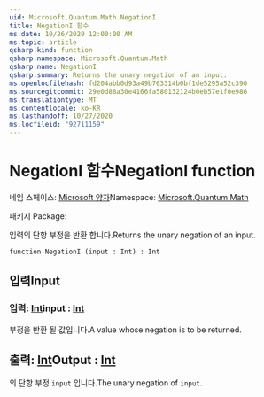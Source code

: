 ```yaml
---
uid: Microsoft.Quantum.Math.NegationI
title: NegationI 함수
ms.date: 10/26/2020 12:00:00 AM
ms.topic: article
qsharp.kind: function
qsharp.namespace: Microsoft.Quantum.Math
qsharp.name: NegationI
qsharp.summary: Returns the unary negation of an input.
ms.openlocfilehash: fd204abb0d93a49b763314b0bf1de5295a52c390
ms.sourcegitcommit: 29e0d88a30e4166fa580132124b0eb57e1f0e986
ms.translationtype: MT
ms.contentlocale: ko-KR
ms.lasthandoff: 10/27/2020
ms.locfileid: "92711159"
---
```

# <a name="negationi-function"></a><span data-ttu-id="249f7-102">NegationI 함수</span><span class="sxs-lookup"><span data-stu-id="249f7-102">NegationI function</span></span>

<span data-ttu-id="249f7-103">네임 스페이스: [Microsoft 양자](xref:Microsoft.Quantum.Math)</span><span class="sxs-lookup"><span data-stu-id="249f7-103">Namespace: [Microsoft.Quantum.Math](xref:Microsoft.Quantum.Math)</span></span>

<span data-ttu-id="249f7-104">패키지 [](https://nuget.org/packages/)</span><span class="sxs-lookup"><span data-stu-id="249f7-104">Package: [](https://nuget.org/packages/)</span></span>


<span data-ttu-id="249f7-105">입력의 단항 부정을 반환 합니다.</span><span class="sxs-lookup"><span data-stu-id="249f7-105">Returns the unary negation of an input.</span></span>

```qsharp
function NegationI (input : Int) : Int
```


## <a name="input"></a><span data-ttu-id="249f7-106">입력</span><span class="sxs-lookup"><span data-stu-id="249f7-106">Input</span></span>

### <a name="input--int"></a><span data-ttu-id="249f7-107">입력: [Int](xref:microsoft.quantum.lang-ref.int)</span><span class="sxs-lookup"><span data-stu-id="249f7-107">input : [Int](xref:microsoft.quantum.lang-ref.int)</span></span>

<span data-ttu-id="249f7-108">부정을 반환 될 값입니다.</span><span class="sxs-lookup"><span data-stu-id="249f7-108">A value whose negation is to be returned.</span></span>



## <a name="output--int"></a><span data-ttu-id="249f7-109">출력: [Int](xref:microsoft.quantum.lang-ref.int)</span><span class="sxs-lookup"><span data-stu-id="249f7-109">Output : [Int](xref:microsoft.quantum.lang-ref.int)</span></span>

<span data-ttu-id="249f7-110">의 단항 부정 `input` 입니다.</span><span class="sxs-lookup"><span data-stu-id="249f7-110">The unary negation of `input`.</span></span>